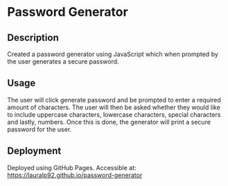 # Password Generator

## Description

Created a password generator using JavaScript which when prompted by the user generates a secure password.

## Usage

The user will click generate password and be prompted to enter a required amount of characters. The user will then be asked whether they would like to include uppercase characters, lowercase characters, special characters and lastly, numbers. Once this is done, the generator will print a secure password for the user.

## Deployment

Deployed using GitHub Pages. Accessible at: https://lauralp92.github.io/password-generator
